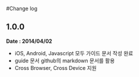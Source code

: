 #Change log

## 1.0.0

**Date : 2014/04/02**

* iOS, Android, Javascript 모두 가이드 문서 작성 완료
* guide 문서 github의 markdown 문서를 활용
* Cross Browser, Cross Device 지원